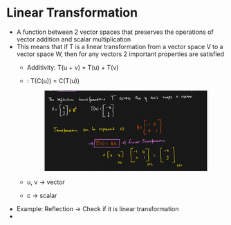 # Linear Transformation

* A function between 2 vector spaces that preserves the operations of vector addition and scalar multiplication
* This means that if T is a linear transformation from a vector space V to a vector space W, then for any vectors 2 important properties are satisfied
  * Additivity: T(u + v) = T(u) + T(v)
  *   : T(C(u)) = C(T(u))

      <figure><img src="../../.gitbook/assets/image (5).png" alt=""><figcaption></figcaption></figure>
  * u, v -> vector
  * c -> scalar
* Example: Reflection -> Check if it is linear transformation
*
